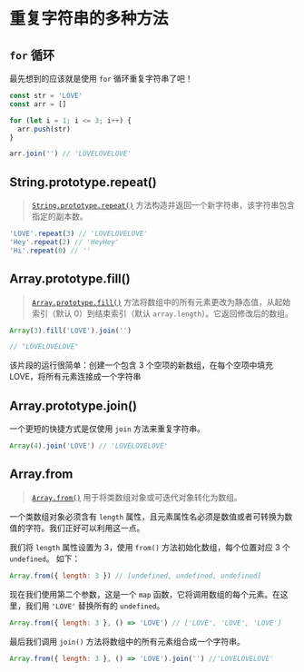 # 重复字符串的多种方法

## `for` 循环

最先想到的应该就是使用 `for` 循环重复字符串了吧！

```js
const str = 'LOVE'
const arr = []

for (let i = 1; i <= 3; i++) {
  arr.push(str)
}

arr.join('') // 'LOVELOVELOVE'
```

## String.prototype.repeat()

> [`String.prototype.repeat()`](https://developer.mozilla.org/en-US/docs/Web/JavaScript/Reference/Global_Objects/String/repeat) 方法构造并返回一个新字符串，该字符串包含指定的副本数。

```js
'LOVE'.repeat(3) // 'LOVELOVELOVE'
'Hey'.repeat(2) // 'HeyHey'
'Hi'.repeat(0) // ''
```

## Array.prototype.fill()

> [`Array.prototype.fill()`](https://developer.mozilla.org/en-US/docs/Web/JavaScript/Reference/Global_Objects/Array/fill) 方法将数组中的所有元素更改为静态值，从起始索引（默认 0）到结束索引（默认 `array.length`）。它返回修改后的数组。

```js
Array(3).fill('LOVE').join('')

// "LOVELOVELOVE"
```

该片段的运行很简单：创建一个包含 3 个空项的新数组，在每个空项中填充 LOVE，将所有元素连接成一个字符串

## Array.prototype.join()

一个更短的快捷方式是仅使用 `join` 方法来重复字符串。

```js
Array(4).join('LOVE') // 'LOVELOVELOVE'
```

## Array.from

> [`Array.from()`](https://developer.mozilla.org/en-US/docs/Web/JavaScript/Reference/Global_Objects/Array/from) 用于将类数组对象或可迭代对象转化为数组。

一个类数组对象必须含有 `length` 属性，且元素属性名必须是数值或者可转换为数值的字符。我们正好可以利用这一点。

我们将 `length` 属性设置为 3，使用 `from()` 方法初始化数组，每个位置对应 3 个 `undefined`。 如下：

```js
Array.from({ length: 3 }) // [undefined, undefined, undefined]
```

现在我们使用第二个参数，这是一个 `map` 函数，它将调用数组的每个元素。在这里，我们用 `'LOVE'` 替换所有的 `undefined`。

```js
Array.from({ length: 3 }, () => 'LOVE') // ['LOVE', 'LOVE', 'LOVE']
```

最后我们调用 `join()` 方法将数组中的所有元素组合成一个字符串。

```js
Array.from({ length: 3 }, () => 'LOVE').join('') //'LOVELOVELOVE'
```
